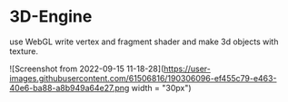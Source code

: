 # 3D-Engine
use WebGL write vertex and fragment shader and make 3d objects with texture.

![Screenshot from 2022-09-15 11-18-28](https://user-images.githubusercontent.com/61506816/190306096-ef455c79-e463-40e6-ba88-a8b949a64e27.png width = "30px")
